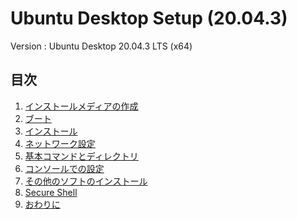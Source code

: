 <!--

This document is written in Markdown.
You can preview on such as VisualStudio Code.
If you want to know more, search with "vscode markdown" or refer to official document https://code.visualstudio.com/Docs/languages/markdown .

-->

# Ubuntu Desktop Setup (20.04.3)

Version : Ubuntu Desktop 20.04.3 LTS (x64)

## 目次
1. [インストールメディアの作成](./docs/1_CreateInstallationMedia.md)
2. [ブート](./docs/2_Boot.md.md)
3. [インストール](./docs/3_Installation.md)
4. [ネットワーク設定](./docs/4_Network.md)
5. [基本コマンドとディレクトリ](./docs/5_BasicCommandAndDirectory.md)
6. [コンソールでの設定](./docs/6_SettingsOnConsole.md)
7. [その他のソフトのインストール](./docs/7_OtherSoftware.md)
8. [Secure Shell](./docs/8_SecureShell.md)
9. [おわりに](./docs/9_Final.md)

<!-- Written by Croyfet in 2022-->
